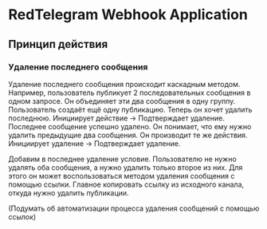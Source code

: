 ﻿# RedTelegram Webhook Application

## Принцип действия


### Удаление последнего сообщения

Удаление последнего сообщения происходит каскадным методом.
Например, пользователь публикует 2 последовательных сообщения
в одном запросе. Он объединяет эти два сообщения в одну группу.
Пользователь создаёт ещё одну публикацию. Теперь он хочет удалить
последнюю. Инициирует действие -> Подтверждает удаление.
Последнее сообщение успешно удалено. Он понимает, что ему нужно удалить
предыдущие два сообщения. Он производит те же действия. Инициирует удаление ->
Подтверждает удаление. 

Добавим в последнее удаление условие. Пользователю не нужно удалять оба сообщения,
а нужно удалить только второе из них. Для этого он может воспользоваться 
методом удаления сообщения с помощью ссылки. Главное копировать ссылку из
исходного канала, откуда нужно удалить публикации.

(Подумать об автоматизации процесса удаления сообщений с помощью ссылок)
